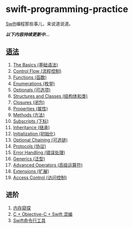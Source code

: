 # swift-programming-practice
[Swift](https://developer.apple.com/documentation/swift)编程那些事儿，来说道说道。

***以下内容持续更新中...***



## [语法](https://docs.swift.org/swift-book/)

1. [The Basics (基础语法)](Docs/语法/The%20Basics%20(基础语法).md)
2. [Control Flow (流程控制)](Docs/语法/Control%20Flow%20(流程控制).md)
3. [Functions (函数)](Docs/语法/Functions%20(函数).md)
4. [Enumerations (枚举)](Docs/语法/Enumerations%20(枚举).md)
5. [Optionals (可选项)](Docs/语法/Optionals%20(可选项).md)
6. [Structures and Classes (结构体和类)](Docs/语法/Structures%20and%20Classes%20(结构体和类).md)
7. [Closures (闭包)](Docs/语法/Closures%20(闭包).md)
8. [Properties (属性)](Docs/语法/Properties%20(属性).md)
9. [Methods (方法)](Docs/语法/Methods%20(方法).md)
10. [Subscripts (下标)](Docs/语法/Subscripts%20(下标).md)
11. [Inheritance (继承)](Docs/语法/Inheritance%20(继承).md)
12. [Initialization (初始化)](Docs/语法/Initialization%20(初始化).md)
13. [Optional Chaining (可选链)](Docs/语法/Optional%20Chaining%20(可选链).md)
14. [Protocols (协议)](Docs/语法/Protocols%20(协议).md)
15. [Error Handling (错误处理)](Docs/语法/Error%20Handling%20(错误处理).md)
16. [Generics (泛型)](Docs/语法/Generics%20(泛型).md)
17. [Advanced Operators (高级运算符)](Docs/语法/Advanced%20Operators%20(高级运算符).md)
18. [Extensions (扩展)](Docs/语法/Extensions%20(扩展).md)
19. [Access Control (访问控制)](Docs/语法/Access%20Control%20(访问控制).md)



## 进阶

1. [内存窥探](Docs/进阶/内存窥探.md)
2. [C + Objective-C + Swift 混编](Docs/进阶/C+Objective-C+Swift混编.md)
3. [Swift命令行工具](Docs/进阶/Swift命令行工具.md)

